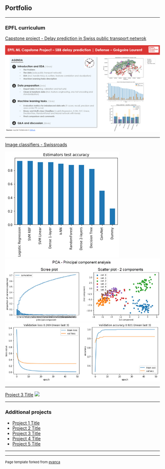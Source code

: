 ## Portfolio

---

### EPFL curriculum

[Capstone project - Delay prediction in Swiss public transport netwrok](/read_me_capstone.md)

<img src="images/Capstone - SBB delay prediction - GregoireLaurent.jpg?raw=true"/>
<!__ <img src="images/Capstone - SBB delay prediction - GregoireLaurent.jpg?raw=true"/>

---
[Image classifiers - Swissroads](/read_me_img_class_epfl.md)

<img src="images/swissroads_results.jpg?raw=true"/>
<img src="images/swissroads_pca.jpg?raw=true"/> <img src="images/swissroads_dense_loss_accuracy.jpg?raw=true"/>

---
[Project 3 Title](https://github.com/Greg1806/EPFL_Capstone_Project)
<img src="images/dummy_thumbnail.jpg?raw=true"/>


---

### Additional projects

- [Project 1 Title](http://example.com/)
- [Project 2 Title](http://example.com/)
- [Project 3 Title](http://example.com/)
- [Project 4 Title](http://example.com/)
- [Project 5 Title](http://example.com/)

---




---
<p style="font-size:11px">Page template forked from <a href="https://github.com/evanca/quick-portfolio">evanca</a></p>
<!-- Remove above link if you don't want to attibute -->
